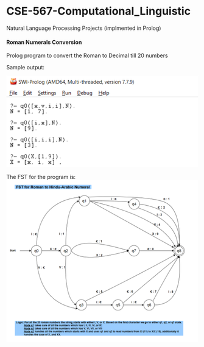 # CSE-567-Computational_Linguistic
Natural Language Processing Projects (implmented in Prolog)

#### Roman Numerals Conversion
Prolog program to convert the Roman to Decimal till 20 numbers

Sample output:

![output](Roman_Numerals_Conversion/output/output.png)

The FST for the program is:
![fst](Roman_Numerals_Conversion/FST.PNG)
